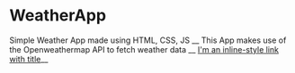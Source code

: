 # WeatherApp
Simple Weather App made using HTML, CSS, JS __
This App makes use of the Openweathermap API to fetch weather data __
[I'm an inline-style link with title](https://github.com/aasimalikhan/WeatherApp.github.io "Weather App")__

